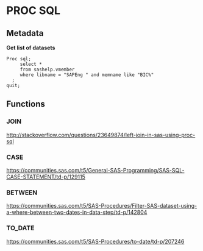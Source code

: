 

# PROC SQL

## Metadata

**Get list of datasets**
```sas
Proc sql;
     select *
     from sashelp.vmember
     where libname = "SAPEng " and memname like "BIC%"
  ;
quit;
```

## Functions
### JOIN
<http://stackoverflow.com/questions/23649874/left-join-in-sas-using-proc-sql>

### CASE
<https://communities.sas.com/t5/General-SAS-Programming/SAS-SQL-CASE-STATEMENT/td-p/129115>

### BETWEEN
<https://communities.sas.com/t5/SAS-Procedures/Filter-SAS-dataset-using-a-where-between-two-dates-in-data-step/td-p/142804>

### TO_DATE
<https://communities.sas.com/t5/SAS-Procedures/to-date/td-p/207246>